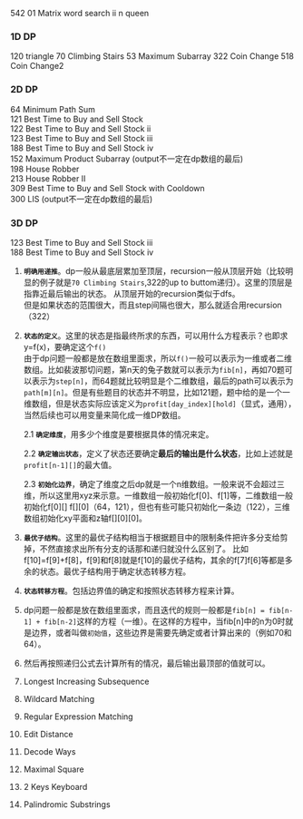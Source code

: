 542 01 Matrix
 word search ii
 n queen

### 1D DP

120 triangle
70 Climbing Stairs
53 Maximum Subarray
322 Coin Change 
518 Coin Change2 


### 2D DP

64 Minimum Path Sum  
121 Best Time to Buy and Sell Stock  
122 Best Time to Buy and Sell Stock ii  
123 Best Time to Buy and Sell Stock iii  
188 Best Time to Buy and Sell Stock iv  
152 Maximum Product Subarray (output不一定在dp数组的最后)  
198 House Robber  
213 House Robber II  
309	Best Time to Buy and Sell Stock with Cooldown   
300 LIS (output不一定在dp数组的最后)  

### 3D DP

123 Best Time to Buy and Sell Stock iii  
188 Best Time to Buy and Sell Stock iv  

1.  **`明确用递推`**。dp一般从最底层累加至顶层，recursion一般从顶层开始（比较明显的例子就是`70 Climbing Stairs`,322的up to buttom递归）。这里的顶层是指靠近最后输出的状态。
    从顶层开始的recursion类似于dfs。    
    但是如果状态的范围很大，而且step间隔也很大，那么就适合用recursion（322）   

2.  **`状态的定义`**。这里的状态是指最终所求的东西，可以用什么方程表示？也即求y=f(x)，要确定这个`f()`  
    由于dp问题一般都是放在数组里面求，所以`f()`一般可以表示为一维或者二维数组。比如裴波那切问题，第n天的兔子数就可以表示为`fib[n]`，再如70题可以表示为`step[n]`，而64题就比较明显是个二维数组，最后的path可以表示为`path[m][n]`。但是有些题目的状态并不明显，比如121题，题中给的是一个一维数组，但是状态实际应该定义为`profit[day_index][hold]`（显式，通用），当然后续也可以用变量来简化成一维DP数组。  

    2.1 **`确定维度`**，用多少个维度是要根据具体的情况来定。     

    2.2 **`确定输出状态`**，定义了状态还要确定**最后的输出是什么状态**，比如上述就是`profit[n-1][]`的最大值。 

    2.3 **`初始化边界`**，确定了维度之后dp就是一个n维数组。一般来说不会超过三维，所以这里用xyz来示意。一维数组一般初始化f[0]、f[1]等，二维数组一般初始化f[0][] f[][0]（64，121），但也有些可能只初始化一条边（122），三维数组初始化xy平面和z轴f[][0][0]。

3.  **`最优子结构`**。这里的最优子结构相当于根据题目中的限制条件把许多分支给剪掉，不然直接求出所有分支的话那和递归就没什么区别了。
    比如f[10]=f[9]+f[8]，f[9]和f[8]就是f[10]的最优子结构，其余的f[7]f[6]等都是多余的状态。最优子结构用于确定状态转移方程。

4.  **`状态转移方程`**。包括边界值的确定和按照状态转移方程来计算。


1.  dp问题一般都是放在数组里面求，而且迭代的规则一般都是`fib[n] = fib[n-1] + fib[n-2]`这样的方程（一维）。在这样的方程中，当fib[n]中的n为0时就是边界，或者叫做`初始值`，这些边界是需要先确定或者计算出来的（例如70和64）。
2.  然后再按照递归公式去计算所有的情况，最后输出最顶部的值就可以。

300. Longest Increasing Subsequence
44. Wildcard Matching
10. Regular Expression Matching
72. Edit Distance
91. Decode Ways
221. Maximal Square
650. 2 Keys Keyboard
647. Palindromic Substrings